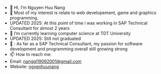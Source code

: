- 👋 Hi, I’m Nguyen Huu Nang
- 👀 Most of my interest is relate to web developement, game and graphics programming.
-   UPDATED 2025: At this point of time i was working in SAP Technical Consultant for almost 2 years
- 🌱 I’m currently learning computer science at TDT University
-   UPDATED 2025: Still not graduated
- 💞️ : As far as a SAP Technical Consultant, my passion for software development and programming overall still growing strong
- 📫 How to reach me:
- Email: nanggl19092001@gmail.com
- Website: [ngyenhuunang]([https://nguyenhuunang.site](https://nanggl19092001.github.io/))

<!---
nanggl19092001/nanggl19092001 is a ✨ special ✨ repository because its `README.md` (this file) appears on your GitHub profile.
You can click the Preview link to take a look at your changes.
--->
